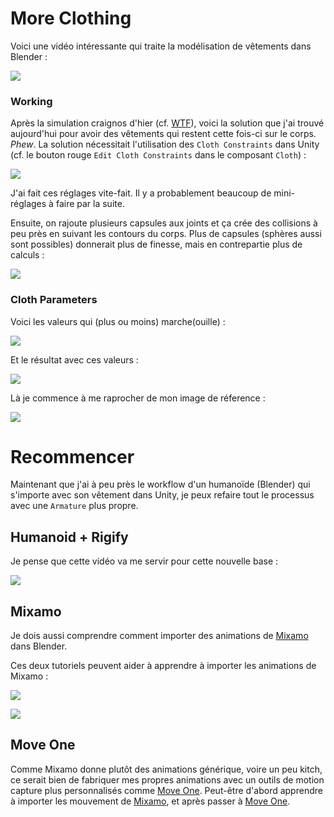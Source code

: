 # More Clothing
Voici une vidéo intéressante qui traite la modélisation de vêtements dans Blender :

[![](images/youtube-digital-fashion-blender.jpg)](https://youtu.be/vN6z7-EChIw?si=-9EmoZf0afnRdkzI)

### Working
Après la simulation craignos d'hier (cf. [WTF](./2024-12-14.md#WTF)), voici la solution que j'ai trouvé aujourd'hui pour avoir des vêtements qui restent cette fois-ci sur le corps. *Phew*. La solution nécessitait l'utilisation des `Cloth Constraints` dans Unity (cf. le bouton rouge `Edit Cloth Constraints` dans le composant `Cloth`) :

![](images/unity-cloth-constraints.png)

J'ai fait ces réglages vite-fait. Il y a probablement beaucoup de mini-réglages à faire par la  suite.

Ensuite, on rajoute plusieurs capsules aux joints et ça crée des collisions à peu près en suivant les contours du corps. Plus de capsules (sphères aussi sont possibles) donnerait plus de finesse, mais en contrepartie plus de calculs :

![](images/body-sway-capsules.gif)

### Cloth Parameters
Voici les valeurs qui (plus ou moins) marche(ouille) :

![](images/unity-cloth-values-working.png)

Et le résultat avec ces valeurs :

![](images/body-cloth-sway-with_stiffness.gif)

Là je commence à me raprocher de mon image de réference :

![](images/beckett-robes-with-scowls.jpg)

# Recommencer
Maintenant que j'ai à peu près le workflow d'un humanoïde (Blender) qui s'importe avec son vêtement dans Unity, je peux refaire tout le processus avec une `Armature` plus propre.

## Humanoid + Rigify
Je pense que cette vidéo va me servir pour cette nouvelle base :

[![](images/youtube-blender-rigify-human.jpg)](https://www.youtube.com/watch?v=dDNUjGgCNys)

## Mixamo
Je dois aussi comprendre comment importer des animations de [Mixamo](http://mixamo.com) dans Blender.

Ces deux tutoriels peuvent aider à apprendre à importer les animations de Mixamo :

[![](images/youtube-retargetting-with-rokoko.jpg)](https://www.youtube.com/watch?v=6kj_ZX_lIL4)

[![](images/youtube-mixamo-to-rigify.jpg)](https://www.youtube.com/watch?v=_qHfUAniTM0&t=315s)

## Move One
Comme Mixamo donne plutôt des animations générique, voire un peu kitch, ce serait bien de fabriquer mes propres animations avec un outils de motion capture plus personnalisés comme [Move One](https://www.move.ai/single-camera). Peut-être d'abord apprendre à importer les mouvement de [Mixamo](http://mixamo.com), et après passer à [Move One](https://www.move.ai/single-camera).
